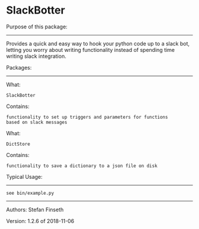 SlackBotter
===========
Purpose of this package:
************************
Provides a quick and easy way to hook your
python code up to a slack bot, letting you
worry about writing functionality instead of
spending time writing slack integration.

Packages:
*********
What:

    SlackBotter

Contains:

    functionality to set up triggers and parameters for functions
    based on slack messages

What:

    DictStore

Contains:

    functionality to save a dictionary to a json file on disk

Typical Usage:
**************
    see bin/example.py
***
Authors: Stefan Finseth

Version: 1.2.6 of 2018-11-06
